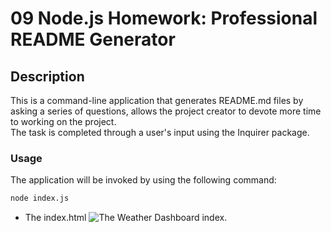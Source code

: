 # 09 Node.js Homework: Professional README Generator

## Description
This is a command-line application that generates README.md files by asking a series of questions, allows the project creator to devote more time to working on the project.  
The task is completed through a user's input using the Inquirer package.

### Usage
The application will be invoked by using the following command:

```bash
node index.js
```

- The index.html
![The Weather Dashboard index.](./Assets/Screenshots/index.png)
